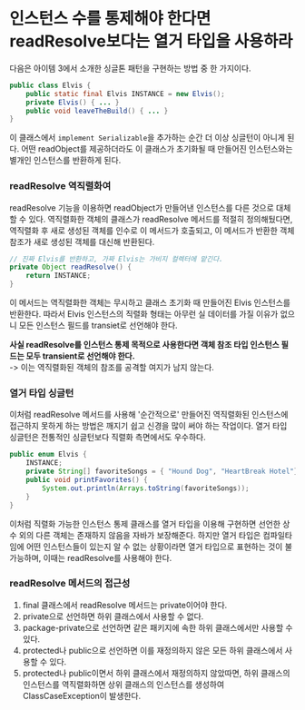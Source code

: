 # 인스턴스 수를 통제해야 한다면 readResolve보다는 열거 타입을 사용하라
다음은 아이템 3에서 소개한 싱글톤 패턴을 구현하는 방법 중 한 가지이다.

~~~java
public class Elvis {
    public static final Elvis INSTANCE = new Elvis();
    private Elvis() { ... }
    public void leaveTheBuild() { ... }
}
~~~

이 클래스에서 `implement Serializable`을 추가하는 순간 더 이상 싱글턴이 아니게 된다. 
어떤 readObject를 제공하더라도 이 클래스가 초기화될 때 만들어진 인스턴스와는 별개인 인스턴스를 반환하게 된다.

### readResolve 역직렬화여
readResolve 기능을 이용하면 readObject가 만들어낸 인스턴스를 다른 것으로 대체할 수 있다. 역직렬화한 객체의 클래스가 readResolve 메서드를 적절히 정의해뒀다면,
역직렬화 후 새로 생성된 객체를 인수로 이 메서드가 호출되고, 이 메서드가 반환한 객체 참조가 새로 생성된 객체를 대신해 반환된다.

~~~java
// 진짜 Elvis를 반환하고, 가짜 Elvis는 가비지 컬렉터에 맡긴다. 
private Object readResolve() {
    return INSTANCE;    
}
~~~
이 메서드는 역직렬화한 객체는 무시하고 클래스 초기화 때 만들어진 Elvis 인스턴스를 반환한다. 따라서 Elvis 인스턴스의 직렬화 형태는 아무런 실 데이터를 가질 이유가 없으니
모든 인스턴스 필드를 transiet로 선언해야 한다. 

**사실 readResolve를 인스턴스 통제 목적으로 사용한다면 객체 참조 타입 인스턴스 필드는 모두 transient로 선언해야 한다.** <br>
 -> 이는 역직렬화된 객체의 참조를 공격할 여지가 남지 않는다.

### 열거 타입 싱글턴
이처럼 readResolve 메서드를 사용해 '순간적으로' 만들어진 역직렬화된 인스턴스에 접근하지 못하게 하는 방법은 깨지기 쉽고 신경을 많이 써야 하는 작업이다.
열거 타입 싱글턴은 전통적인 싱글턴보다 직렬화 측면에서도 우수하다.

~~~java
public enum Elvis {
    INSTANCE;
    private String[] favoriteSongs = { "Hound Dog", "HeartBreak Hotel"};
    public void printFavorites() {
        System.out.println(Arrays.toString(favoriteSongs));
    }
}
~~~
이처럼 직렬화 가능한 인스턴스 통제 클래스를 열거 타입을 이용해 구현하면 선언한 상수 외의 다른 객체는 존재하지 않음을 자바가 보장해준다. 
하지만 열거 타입은 컴파일타임에 어떤 인스턴스들이 있는지 알 수 없는 상황이라면 열거 타입으로 표현하는 것이 불가능하며, 이때는 readResolve를 사용해야 한다. 

### readResolve 메서드의 접근성
1. final 클래스에서 readResolve 메서드는 private이어야 한다.
2. private으로 선언하면 하위 클래스에서 사용할 수 없다.
3. package-private으로 선언하면 같은 패키지에 속한 하위 클래스에서만 사용할 수 있다.
4. protected나 public으로 선언하면 이를 재정의하지 않은 모든 하위 클래스에서 사용할 수 있다. 
5. protected나 public이면서 하위 클래스에서 재정의하지 않았따면, 하위 클래스의 인스턴스를 역직렬화하면 상위 클래스의 인스턴스를 생성하여 ClassCaseException이 발생한다.

